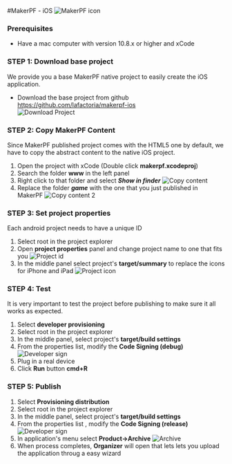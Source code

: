 #MakerPF - iOS
![MakerPF icon](http://www.planetfactory.com/images/pf/makerpf.png)

### Prerequisites
- Have a mac computer with version 10.8.x or higher and xCode
 
### STEP 1: Download base project
We provide you a base MakerPF native project to easily create the iOS application.

- Download the base project from github <https://github.com/lafactoria/makerpf-ios>      
![Download Project](https://dl.dropboxusercontent.com/u/18446966/MakerPF/makerPF-download.jpg)   


### STEP 2: Copy MakerPF Content
Since MakerPF published project comes with the HTML5 one by default, we have to copy the abstract content to the native iOS project.   

1. Open the project with xCode (Double click **makerpf.xcodeproj**)
2. Search the folder **www** in the left panel
3. Right click to that folder and select ***Show in finder***
![Copy content](https://dl.dropboxusercontent.com/u/18446966/MakerPF/iOS/coppy_content.png)
4. Replace the folder ***game*** with the one that you just published in MakerPF
![Copy content 2](https://dl.dropboxusercontent.com/u/18446966/MakerPF/iOS/copy_content2.png)


### STEP 3: Set project properties
Each android project needs to have a unique ID   

1. Select root in the project explorer
2. Open **project properties** panel and change project name to one that fits you
![Project id](https://dl.dropboxusercontent.com/u/18446966/MakerPF/iOS/projectId.png)
3. In the middle panel select project's **target/summary** to replace the icons for iPhone and iPad
![Project icon](https://dl.dropboxusercontent.com/u/18446966/MakerPF/iOS/projectIcon.png)

### STEP 4: Test
It is very important to test the project before publishing to make sure it all works as expected.

1. Select **developer provisioning**
2. Select root in the project explorer
3. In the middle panel, select project's **target/build settings**
4. From the properties list, modify the **Code Signing (debug)**
![Developer sign](https://dl.dropboxusercontent.com/u/18446966/MakerPF/iOS/developerSign.png)
5. Plug in a real device
6. Click **Run** button **cmd+R**


### STEP 5: Publish

1. Select **Provisioning distribution**
2. Select root in the project explorer
3. In the middle panel, select project's **target/build settings**  
4. From the properties list , modify the **Code Signing (release)**
![Developer sign](https://dl.dropboxusercontent.com/u/18446966/MakerPF/iOS/developerSign.png)
5. In application's menu select **Product->Archive**
![Archive](https://dl.dropboxusercontent.com/u/18446966/MakerPF/iOS/archive.png)
6. When process completes, **Organizer** will open that lets lets you upload the application throug a easy wizard